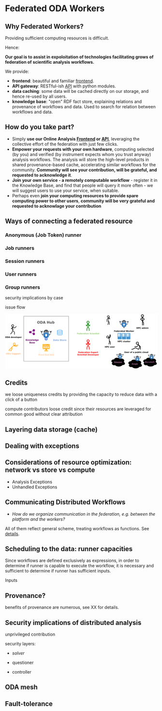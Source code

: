 # Federated ODA Workers

## Why Federated Workers?

Providing sufficient computing resources is difficult.

Hence:

**Our goal is to assist in expoloitation of technologies facilitating grows of federation of scientific analysis workflows.**

We provide:

* **frontend**: beautiful and familiar [frontend](https://www.astro.unige.ch/cdci/astrooda_/).
* **API gateway**: RESTful-ish [API](https://github.com/cdcihub/oda_api_benchmark/) with python modules.
* **data caching**: some data will be cached directly on our storage, and hence re-used by all users.
* **knowledge base**: "open" RDF fact store, explaining relations and provenance of workflows and data. Used to search for relation between workflows and data.

## How do you take part?

* Simply **use our Online Analysis [Frontend](https://www.astro.unige.ch/cdci/astrooda_/) or [API](https://github.com/cdcihub/oda_api_benchmark/)**, leveraging the collective effort of the federation with just few clicks.
* **Empower your requests with your own hardware**, computing selected (by you) and verified (by instrument expects whom you trust anyway) analysis workflows. The analysis will store the high-level products in shared provenance-based cache, accelerating similar workflows for the community. **Community will see your contribution, will be grateful, and requested to acknowledge it**.
* **Join your own service - a remotely computable workflow** - register it in the Knowledge Base, and find that people will query it more often - we will suggest users to use your service, when suitable.
* Perhaps even **join your computing resources to provide spare computing power to other users**, **community will be very grateful and requested to acknowlage your contribution**

## Ways of connecting a federated resource

### Anonymous (Job Token) runner

### Job runners

### Session runners

### User runners

### Group runners

security implications by case

issue flow

![Diagram](Diagram.png)


## Credits

we loose uniqueness credits by providing the capacity to reduce data with a click of a button

compute contributors loose credit since their resources are leveraged for common good without clear attribution

## Layering data storage (cache)

## Dealing with exceptions

## Considerations of resource optimization: network vs store vs compute

* Analysis Exceptions
* Unhandled Exceptions

## Communicating Distributed Workflows

* *How do we organize communication in the federation, e.g. between the platform and the workers?*

All of them reflect general scheme, treating workflows as functions. See [details](communicating-workflows.md).

## Scheduling to the data: runner capacities

Since workflows are defined exclusively as expressions, in order to determine if runner is capable to execute the workflow, it is necessary and sufficient to determine if runner has sufficient inputs.

Inputs 

## Provenance?

benefits of provenance are numerous, see XX for details.


## Security implications of distributed analysis

unprivileged contribution

security layers:

* _solver_

* questioner
* controller



## ODA mesh


## Fault-tolerance

